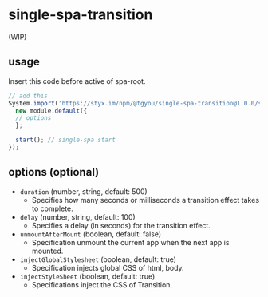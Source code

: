 # single-spa-transition

(WIP)

## usage
Insert this code before active of spa-root.

```js
// add this
System.import('https://styx.im/npm/@tgyou/single-spa-transition@1.0.0/single-spa-transition.js').then(module => {
  new module.default({
  // options
  }; 

  start(); // single-spa start
});
```

## options (optional)

- `duration` (number, string, default: 500)
  - Specifies how many seconds or milliseconds a transition effect takes to complete. 
- `delay` (number, string, default: 100)
  - Specifies a delay (in seconds) for the transition effect. 
- `unmountAfterMount` (boolean, default: false)
  - Specification unmount the current app when the next app is mounted. 
- `injectGlobalStylesheet` (boolean, default: true)
  - Specification injects global CSS of html, body. 
- `injectStyleSheet` (boolean, default: true)
  - Specifications inject the CSS of Transition. 